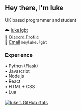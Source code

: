 ## Hey there, I'm luke
UK based programmer and student 

☁️ [luke.lgbt](https://luke.lgbt/)  
💬 [Discord Profile](https://discord.com/users/261082913334886401)  
📧 [Email](mailto:me@luke.lgbt) `me@luke.lgbt`

### Experience
• Python (Flask)  
• Javascript  
• Node.js  
• React  
• HTML + CSS  
• Lua
<br>
<br>
[![luke's GitHub stats](https://github-readme-stats.vercel.app/api?username=lukxee2&theme=github_dark)](https://github.com/anuraghazra/github-readme-stats)
